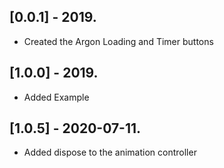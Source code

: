 ## [0.0.1] - 2019.

* Created the Argon Loading and Timer buttons

## [1.0.0] - 2019.

* Added Example

## [1.0.5] - 2020-07-11.

* Added dispose to the animation controller